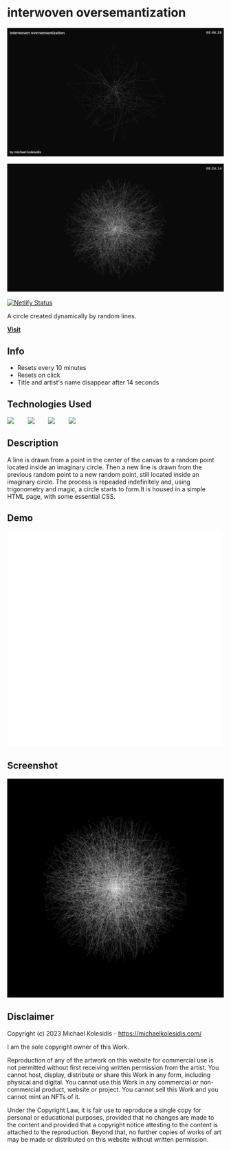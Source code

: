 # interwoven oversemantization

![screenshot](./screenshots/screenshot-01b.png)

![screenshot](./screenshots/screenshot-02.png)

[![Netlify Status](https://api.netlify.com/api/v1/badges/167fe081-b318-4922-b30b-3a7f76724456/deploy-status)](https://app.netlify.com/sites/interwoven-oversemantization/deploys)

A circle created dynamically by random lines.

[**Visit**](https://interwoven-oversemantization.netlify.app/)

## Info

- Resets every 10 minutes
- Resets on click
- Title and artist's name disappear after 14 seconds

## Technologies Used

<a href="https://p5js.org/"><img src="https://github.com/michaelkolesidis/tech-icons/blob/main/icons/p5js/p5js.svg" height="50px"/></a>
&nbsp;&nbsp;&nbsp;&nbsp;&nbsp;&nbsp;
<a href="https://en.wikipedia.org/wiki/JavaScript"><img src="https://github.com/michaelkolesidis/tech-icons/blob/main/icons/javascript/javascript-original.svg" height="50px" /></a>
&nbsp;&nbsp;&nbsp;&nbsp;&nbsp;&nbsp;
<a href="https://en.wikipedia.org/wiki/CSS"><img src="https://github.com/michaelkolesidis/tech-icons/blob/main/icons/css3/css3-plain.svg" height="50px" /></a>
&nbsp;&nbsp;&nbsp;&nbsp;&nbsp;&nbsp;
<img src="https://github.com/michaelkolesidis/tech-icons/blob/main/icons/html5/html5-plain.svg" height="50px" />
&nbsp;&nbsp;&nbsp;&nbsp;&nbsp;&nbsp;

## Description

A line is drawn from a point in the center of the canvas to a random point located inside an imaginary circle. Then a new line is drawn from the previous random point to a new random point, still located inside an imaginary circle. The process is repeaded indefinitely and, using trigonometry and magic, a circle starts to form.It is housed in a simple HTML page, with some essential CSS.

## Demo

![screencast](./screenshots/screencast.gif)

## Screenshot

![screenshot](./screenshots/screenshot-03.png)

## Disclaimer

Copyright (c) 2023 Michael Kolesidis - https://michaelkolesidis.com/

I am the sole copyright owner of this Work.

Reproduction of any of the artwork on this website for commercial use
is not permitted without first receiving written permission from the artist.
You cannot host, display, distribute or share this Work in any form,
including physical and digital. You cannot use this Work in any
commercial or non-commercial product, website or project. You cannot
sell this Work and you cannot mint an NFTs of it.

Under the Copyright Law, it is fair use to reproduce a single copy for personal
or educational purposes, provided that no changes are made to the content and
provided that a copyright notice attesting to the content is attached to the
reproduction. Beyond that, no further copies of works of art may be made or
distributed on this website without written permission.
